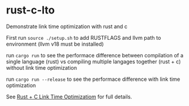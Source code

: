 # rust-c-lto
Demonstrate link time optimization with rust and c

First run `source ./setup.sh` to add RUSTFLAGS and llvm path to environment (llvm v18 must be installed)

run `cargo run` to see the performace difference between compilation of a single language (rust) vs compiling multiple langages together (rust + c) without link time optimization

run `cargo run --release` to see the performace difference with link time optimization

See [Rust + C Link Time Optimizatiom](https://qformic.com/en-US/posts/rust-c-lto) for full details.
